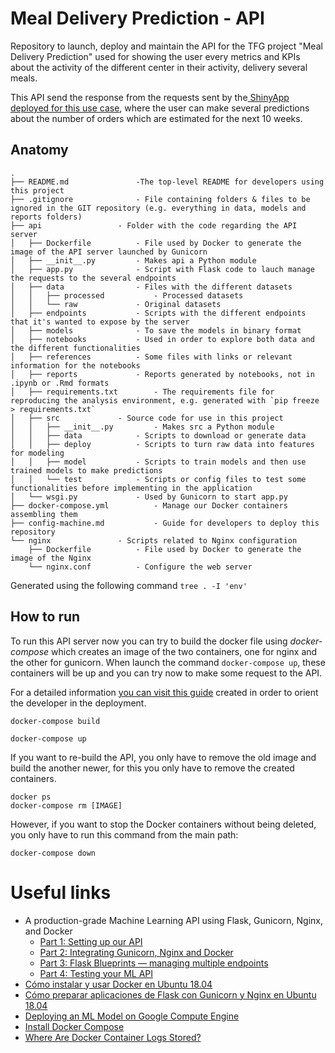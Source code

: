 # Meal Delivery Prediction - API

Repository to launch, deploy and maintain the API for the TFG project "Meal Delivery Prediction" used for showing the user every metrics and KPIs about the activity of the different center in their activity, delivery several meals. 

This API send the response from the requests sent by the[ ShinyApp deployed for this use case](https://github.com/sergiobemar/tfg-sb-meal-delivery-prediction), where the user can make several predictions about the number of orders which are estimated for the next 10 weeks.

## Anatomy

```
.
├── README.md				-The top-level README for developers using this project
├── .gitignore				- File containing folders & files to be ignored in the GIT repository (e.g. everything in data, models and reports folders)
├── api					- Folder with the code regarding the API server
│   ├── Dockerfile			- File used by Docker to generate the image of the API server launched by Gunicorn
│   ├── __init__.py			- Makes api a Python module
│   ├── app.py				- Script with Flask code to lauch manage the requests to the several endpoints
│   ├── data				- Files with the different datasets
│   │   ├── processed			- Processed datasets
│   │   └── raw				- Original datasets
│   ├── endpoints			- Scripts with the different endpoints that it's wanted to expose by the server
│   ├── models				- To save the models in binary format
│   ├── notebooks			- Used in order to explore both data and the different functionalities
│   ├── references			- Some files with links or relevant information for the notebooks
│   ├── reports				- Reports generated by notebooks, not in .ipynb or .Rmd formats
│   ├── requirements.txt		- The requirements file for reproducing the analysis environment, e.g. generated with `pip freeze > requirements.txt`
│   ├── src				- Source code for use in this project
│   │   ├── __init__.py			- Makes src a Python module
│   │   ├── data			- Scripts to download or generate data
│   │   ├── deploy			- Scripts to turn raw data into features for modeling
│   │   ├── model			- Scripts to train models and then use trained models to make predictions
│   │   └── test			- Scripts or config files to test some functionalities before implementing in the application
│   └── wsgi.py				- Used by Gunicorn to start app.py
├── docker-compose.yml			- Manage our Docker containers assembling them
├── config-machine.md			- Guide for developers to deploy this repository
└── nginx				- Scripts related to Nginx configuration
    ├── Dockerfile			- File used by Docker to generate the image of the Nginx 
    └── nginx.conf			- Configure the web server
```

Generated using the following command ```tree . -I 'env'```

## How to run

To run this API server now you can try to build the docker file using *docker-compose* which creates an image of the two containers, one for nginx and the other for gunicorn. When launch the command ```docker-compose up```, these containers will be up and you can try now to make some request to the API.

For a detailed information [you can visit this guide](https://github.com/sergiobemar/tfg-sb-meal-delivery-prediction-api/blob/master/config-machine.md) created in order to orient the developer in the deployment.

```
docker-compose build

docker-compose up
```

If you want to re-build the API, you only have to remove the old image and build the another newer, for this you only have to remove the created containers.

```
docker ps
docker-compose rm [IMAGE]
```

However, if you want to stop the Docker containers without being deleted, you only have to run this command from the main path:

```
docker-compose down
```

# Useful links
+ A production-grade Machine Learning API using Flask, Gunicorn, Nginx, and Docker
  + [Part 1: Setting up our API](https://medium.com/technonerds/a-production-grade-machine-learning-api-using-flask-gunicorn-nginx-and-docker-part-1-49927238befb)
  + [Part 2: Integrating Gunicorn, Nginx and Docker](https://medium.com/technonerds/a-production-grade-machine-learning-api-using-flask-gunicorn-nginx-and-docker-part-2-c69629199037)
  + [Part 3: Flask Blueprints — managing multiple endpoints](https://medium.com/technonerds/a-production-grade-machine-learning-api-using-flask-gunicorn-nginx-and-docker-part-3-flask-30c881a65655)
  + [Part 4: Testing your ML API](https://medium.com/technonerds/a-production-grade-machine-learning-api-using-flask-gunicorn-nginx-and-docker-part-4-unit-c31a92544fd6)
+ [Cómo instalar y usar Docker en Ubuntu 18.04](https://www.digitalocean.com/community/tutorials/como-instalar-y-usar-docker-en-ubuntu-18-04-1-es)
+ [Cómo preparar aplicaciones de Flask con Gunicorn y Nginx en Ubuntu 18.04](https://www.digitalocean.com/community/tutorials/como-preparar-aplicaciones-de-flask-con-gunicorn-y-nginx-en-ubuntu-18-04-es)
+ [Deploying an ML Model on Google Compute Engine](https://towardsdatascience.com/deploying-a-custom-ml-prediction-service-on-google-cloud-ae3be7e6d38f)
+ [Install Docker Compose](https://docs.docker.com/compose/install/)
+ [Where Are Docker Container Logs Stored?](https://sematext.com/blog/docker-logs-location/#:~:text=First%20of%20all%2C%20to%20list,use%20the%20docker%20ps%20command.&text=Then%2C%20with%20the%20docker%20logs,logs%20for%20a%20particular%20container.&text=Most%20of%20the%20time%20you,the%20last%20few%20logs%20lines.)
